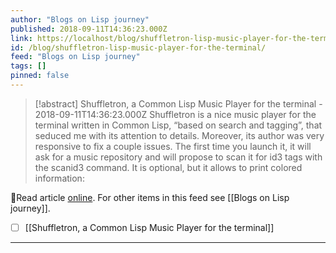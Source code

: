 ```yaml
---
author: "Blogs on Lisp journey"
published: 2018-09-11T14:36:23.000Z
link: https://localhost/blog/shuffletron-lisp-music-player-for-the-terminal/
id: /blog/shuffletron-lisp-music-player-for-the-terminal/
feed: "Blogs on Lisp journey"
tags: []
pinned: false
---
```

> [!abstract] Shuffletron, a Common Lisp Music Player for the terminal - 2018-09-11T14:36:23.000Z
> Shuffletron is a nice music player for the terminal written in Common Lisp, “based on search and tagging”, that seduced me with its attention to details. Moreover, its author was very responsive to fix a couple issues. The first time you launch it, it will ask for a music repository and will propose to scan it for id3 tags with the scanid3 command. It is optional, but it allows to print colored information:

🔗Read article [online](https://localhost/blog/shuffletron-lisp-music-player-for-the-terminal/). For other items in this feed see [[Blogs on Lisp journey]].

- [ ] [[Shuffletron, a Common Lisp Music Player for the terminal]]
- - -

